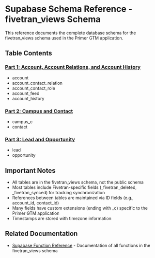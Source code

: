 # Supabase Schema Reference - fivetran_views Schema

This reference documents the complete database schema for the fivetran_views schema used in the Primer GTM application.

## Table Contents

### [Part 1: Account, Account Relations, and Account History](./supabase_schema_reference_part1.md)
- account
- account_contact_relation 
- account_contact_role
- account_feed
- account_history

### [Part 2: Campus and Contact](./supabase_schema_reference_part2.md)
- campus_c
- contact

### [Part 3: Lead and Opportunity](./supabase_schema_reference_part3.md)
- lead
- opportunity

## Important Notes
- All tables are in the fivetran_views schema, not the public schema
- Most tables include Fivetran-specific fields (_fivetran_deleted, _fivetran_synced) for tracking synchronization
- References between tables are maintained via ID fields (e.g., account_id, contact_id)
- Many fields have custom extensions (ending with _c) specific to the Primer GTM application
- Timestamps are stored with timezone information

## Related Documentation
- [Supabase Function Reference](./supabase_functions_reference.md) - Documentation of all functions in the fivetran_views schema
